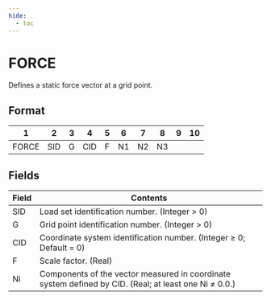 ```yaml
---
hide:
  - toc
---
```

# FORCE
Defines a static force vector at a grid point.

## Format
| 1        | 2        | 3        | 4        | 5        | 6        | 7        | 8        | 9        | 10       | 
| -------- | -------- | -------- | -------- | -------- | -------- | -------- | -------- | -------- | -------- | 
| FORCE    | SID      | G        | CID      | F        | N1       | N2       | N3       |          |          |

## Fields
| Field      | Contents |
| ---------- | -------- |
| SID | Load set identification number. (Integer > 0) |
| G | Grid point identification number. (Integer > 0) |
| CID | Coordinate system identification number. (Integer ≥ 0; Default = 0)  |
| F | Scale factor. (Real)  |
| Ni | Components of the vector measured in coordinate system defined by CID. (Real; at least one Ni ≠ 0.0.)  |

